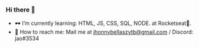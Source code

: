 ### Hi there 👋

- 🕶 I’m currently learning: HTML, JS, CSS, SQL, NODE. at Rocketseat🚀.
- 📱 How to reach me: Mail me at jhonnybellaszytb@gmail.com / Discord: jao#3534
